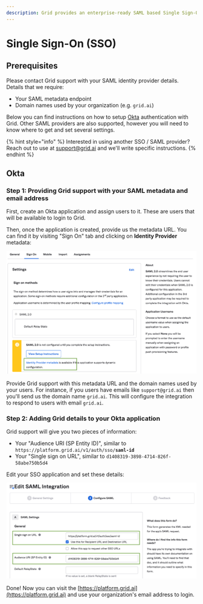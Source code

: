 ```yaml
---
description: Grid provides an enterprise-ready SAML based Single Sign-On (SSO)
---
```


# Single Sign-On (SSO)

## Prerequisites

Please contact Grid support with your SAML identity provider details. Details that we require:

* Your SAML metadata endpoint
* Domain names used by your organization (e.g. `grid.ai`)

Below you can find instructions on how to setup [Okta](https://www.okta.com) authentication with Grid. Other SAML providers are also supported, however you will need to know where to get and set several settings.

{% hint style="info" %}
Interested in using another SSO / SAML provider? Reach out to use at [support@grid.ai](mailto:support@grid.ai) and we'll write specific instructions.
{% endhint %}

## Okta

### Step 1: **Providing Grid support with your SAML metadata and email address**

First, create an Okta application and assign users to it. These are users that will be available to login to Grid.

Then, once the application is created, provide us the metadata URL. You can find it by visiting "Sign On" tab and clicking on **Identity Provider** metadata:

![Okta application edit screen's "Sign-on" tab.](<../.gitbook/assets/Screen Shot 2021-07-26 at 3.54.34 PM.png>)

Provide Grid support with this metadata URL and the domain names used by your users. For instance, if you users have emails like `support@grid.ai` then you'll send us the domain name `grid.ai`. This will configure the integration to respond to users with email `grid.ai`.

### Step 2: Adding Grid details to your Okta application

Grid support will give you two pieces of information:

* Your "Audience URI (SP Entity ID)", similar to `https://platform.grid.ai/v1/auth/sso/`**`saml-id`**
* Your "Single sign on URL", similar to `d1408319-3898-4714-826f-58abe750b5d4`

Edit your SSO application and set these details:

![Okta Edit SAML Integration page.](<../.gitbook/assets/Screen Shot 2021-07-26 at 3.51.48 PM.png>)

Done! Now you can visit the [https://platform.grid.ai](https://platform.grid.ai) and use your organization's email address to login.
